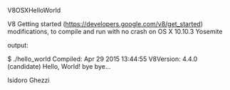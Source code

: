 V8OSXHelloWorld

V8 Getting started (https://developers.google.com/v8/get_started) modifications, to compile and run with no crash on OS X 10.10.3 Yosemite

output:

$ ./hello_world 
Compiled: Apr 29 2015 13:44:55
V8Version: 4.4.0 (candidate)
Hello, World!
bye bye...

Isidoro Ghezzi

